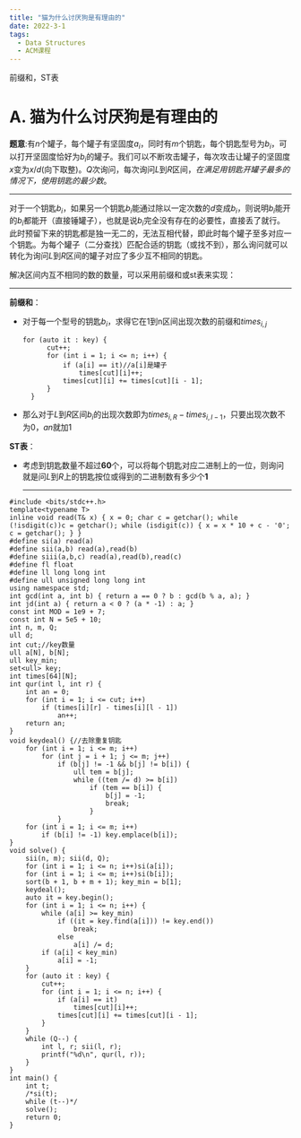 ```yaml
---
title: "猫为什么讨厌狗是有理由的"
date: 2022-3-1
tags:
  - Data Structures
  - ACM课程
---
```


前缀和，ST表

<!-- more -->

# A. 猫为什么讨厌狗是有理由的 

**题意**:有$n$个罐子，每个罐子有坚固度$a_i$，同时有$m$个钥匙，每个钥匙型号为$b_i$，可以打开坚固度恰好为$b_i$的罐子。我们可以不断攻击罐子，每次攻击让罐子的坚固度$x$变为$x/d$(向下取整)。$Q$次询问，每次询问$L$到$R$区间，*在满足用钥匙开罐子最多的情况下，使用钥匙的最少数*。

***

对于一个钥匙$b_i$，如果另一个钥匙$b_i$能通过除以一定次数的$d$变成$b_i$，则说明$b_i$能开的$b_i$都能开（直接锤罐子），也就是说$b_i$完全没有存在的必要性，直接丢了就行。此时预留下来的钥匙都是独一无二的，无法互相代替，即此时每个罐子至多对应一个钥匙。为每个罐子（二分查找）匹配合适的钥匙（或找不到），那么询问就可以转化为询问$L$到$R$区间的罐子对应了多少互不相同的钥匙。

解决区间内互不相同的数的数量，可以采用前缀和或st表来实现：

***

  **前缀和**：

* 对于每一个型号的钥匙$b_i$，求得它在1到n区间出现次数的前缀和$times_{i,j}$

  ```
  for (auto it : key) {
  		cut++;
  		for (int i = 1; i <= n; i++) {
  			if (a[i] == it)//a[i]是罐子
  				times[cut][i]++;
  			times[cut][i] += times[cut][i - 1];
  		}
  	}
  ```

* 那么对于$L$到$R$区间$b_i$的出现次数即为$times_{i,R} -times_{i,l-1}$，只要出现次数不为$0$，$an$就加$1$

**ST表**：

* 考虑到钥匙数量不超过**60**个，可以将每个钥匙对应二进制上的一位，则询问就是问$L$到$R$上的钥匙按位或得到的二进制数有多少个**1** 

  ***

```
#include <bits/stdc++.h>
template<typename T>
inline void read(T& x) { x = 0; char c = getchar(); while (!isdigit(c))c = getchar(); while (isdigit(c)) { x = x * 10 + c - '0'; c = getchar(); } }
#define si(a) read(a)
#define sii(a,b) read(a),read(b)
#define siii(a,b,c) read(a),read(b),read(c)
#define fl float
#define ll long long int
#define ull unsigned long long int
using namespace std;
int gcd(int a, int b) { return a == 0 ? b : gcd(b % a, a); }
int jd(int a) { return a < 0 ? (a * -1) : a; }
const int MOD = 1e9 + 7;
const int N = 5e5 + 10;
int n, m, Q;
ull d;
int cut;//key数量
ull a[N], b[N];
ull key_min;
set<ull> key;
int times[64][N];
int qur(int l, int r) {
	int an = 0;
	for (int i = 1; i <= cut; i++)
		if (times[i][r] - times[i][l - 1])
			an++;
	return an;
}
void keydeal() {//去除重复钥匙
	for (int i = 1; i <= m; i++)
		for (int j = i + 1; j <= m; j++)
			if (b[j] != -1 && b[j] != b[i]) {
				ull tem = b[j];
				while ((tem /= d) >= b[i])
					if (tem == b[i]) {
						b[j] = -1; 
						break;
					}
			}
	for (int i = 1; i <= m; i++)
		if (b[i] != -1) key.emplace(b[i]);
}
void solve() {
	sii(n, m); sii(d, Q);
	for (int i = 1; i <= n; i++)si(a[i]);
	for (int i = 1; i <= m; i++)si(b[i]);
	sort(b + 1, b + m + 1); key_min = b[1];
	keydeal();
	auto it = key.begin();
	for (int i = 1; i <= n; i++) {
		while (a[i] >= key_min) 
			if ((it = key.find(a[i])) != key.end()) 
				break;
			else
				a[i] /= d;
		if (a[i] < key_min)
			a[i] = -1;
	}
	for (auto it : key) {
		cut++;
		for (int i = 1; i <= n; i++) {
			if (a[i] == it)
				times[cut][i]++;
			times[cut][i] += times[cut][i - 1];
		}
	}
	while (Q--) {
		int l, r; sii(l, r);
		printf("%d\n", qur(l, r));
	}
}
int main() {
	int t;
	/*si(t);
	while (t--)*/
	solve();
	return 0;
}
```

